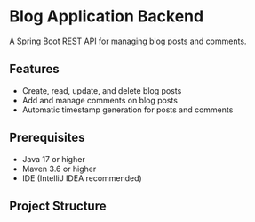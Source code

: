 # Blog Application Backend

A Spring Boot REST API for managing blog posts and comments.

## Features

- Create, read, update, and delete blog posts
- Add and manage comments on blog posts
- Automatic timestamp generation for posts and comments

## Prerequisites

- Java 17 or higher
- Maven 3.6 or higher
- IDE (IntelliJ IDEA recommended)

## Project Structure
